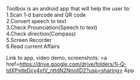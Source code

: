 Toolbox is an android app that will help the user to:<br/>
1.Scan 1-d barcode and QR code<br/>
2.Convert speech to text<br/>
3.Check Prounciation(Speech to text)<br/>
4.Check direction(Compass)<br/>
5.Screen Recorder<br/>
6.Read current Affairs<br/>

Link to app, video demo, screenshots: <a href=https://drive.google.com/drive/folders/1j-Q-tdXPvdeDcy4xtV_nttdN2NnoIlD2?usp=sharing> App </a>
